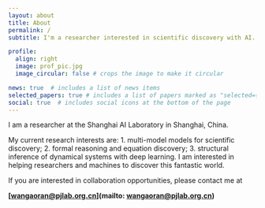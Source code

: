 ```yaml
---
layout: about
title: About
permalink: /
subtitle: I'm a researcher interested in scientific discovery with AI. Let's discover the world!

profile:
  align: right
  image: prof_pic.jpg
  image_circular: false # crops the image to make it circular

news: true  # includes a list of news items
selected_papers: true # includes a list of papers marked as "selected={true}"
social: true  # includes social icons at the bottom of the page
---
```


I am a researcher at the Shanghai AI Laboratory in Shanghai, China.

My current research interests are: 1. multi-model models for scientific discovery; 2. formal reasoning and equation discovery; 3. structural inference of dynamical systems with deep learning. I am interested in helping researchers and machines to discover this fantastic world.

If you are interested in collaboration opportunities, please contact me at

**[wangaoran@pjlab.org.cn](mailto: wangaoran@pjlab.org.cn)**